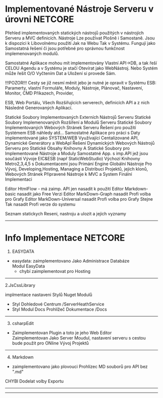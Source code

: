 ﻿# Implementované Nástroje Serveru v úrovni NETCORE

Přehled implementovaných statických nástrojů použitých
v nástrojích Serveru a MVC definicích. Nástroje Lze používat Plošně i Samostaně.
Jsou k dispozici k Libovolnému použití Jak na Webu Tak v Systému. Fungují jako Samostatná řešení či jsou potřebné pro správnou
funkčnost implemenovaných modulů.

Samostatné Aplikace mohou mít implementovány Vlastní API->DB,
a tak řeší CELOU Agendu a v Systému je stačí Otevírat jako WebNástroj.
Nebo Systém může řešit O/O Vyčtením Dat a Uložení si provede Sám.

!!!POZOR!!!
Cesty se již nesmí měnit jebo je nutné je opravit v Systému ESB: Paramerty, vlastní Formuláře, Moduly, Nástroje, Plánovač, Nastavení, Monitor, CMD Příkazech, Provider,

ESB, Web Portálu, Všech Rozšiřujících serverech, definicích API
a z nich Následně Generovaných Aplikací.

Statické Soubory Implementovaných Externích Nástrojů Serveru
Statické Soubory Implemenovaných Rozšíření a Modulů Serveru
Statické Soubory Implementovaných Webových Stránek Serveru
Řešení pro použití Systémem ESB náhledy atd...
Samostatné Aplikace pro práci s Daty implementované jako SYSTEM/WEB
Využívající Centalizované API, Dynamické Generátory a WebApI
Řešení Dynamických Webových Nástrojů Serveru pro Statické Obsahy
Knihovny A Statické Soubory pro Implementované Nástroje a Moduly
Samostatné App. s imp.API jež jsou součástí Vývoje EIC&ESB
(např StaticWebStudio)
Výchozí Knihovny Metro2,3,4,5 s Dokumentacemi jsou Primání Engine
Globální Nástroje Pro Vývoj, Developing,Hosting, Managing a Distribuci Projektů, jejich klonů, Webových Stránek
Připravené Nástroje k MVC a System Finální Implementaci

Editor HtmlFlow - má zaimp. API jen nasadit k použití
Editor Markdown-basic nasadit jako Free Verzi
Editor MarkDown-Graph nasadit Profi volba pro Grafy
Editor MarkDown-Universal nasadit Profi volba pro Grafy
Stejne Tak nasadit Profi verze do systemu

Seznam statickych Reseni, nastroju a ulozit a jejich vyznamy


---    

# Info Implementace NETCORE   

1. EASYDATA    
- easydata:  zaimplementovano Jako Administrace Databáze   
  Modul EasyData   
  - chybí zaimplementovat pro Hosting
  
---  

2.JsCssLibrary  

implmentace nastaveni Stylů  Nuget Modulů   
-  Styl Dohledové Centrum  /ServerHeathService    
-  Styl Modul Docs Prohlížeč Dokumentace /Docs  

--- 

3. csharpEdit   
- Zaimplementovan Plugin a toto je jeho Web Editor   
  Zaimplementovan Jako Server Moudul, nastaveni serveru s cestou  
  bude použit pro ONline Vývoj Projektů   

---   

4. Markdown   
- zaimplementovano jako plovouci Prohlízec MD souborů
  pro API bez ".md"   

CHYBI Dodelat volby Exportu   


---   





---   






